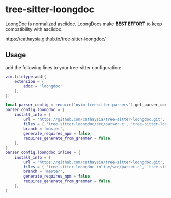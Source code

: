 # tree-sitter-loongdoc

LoongDoc is normalized asciidoc. LoongDocs make **BEST EFFORT** to keep compatibility with asciidoc.

https://cathaysia.github.io/tree-sitter-loongdoc/

## Usage

add the following lines to your tree-sitter configuration:

```lua
vim.filetype.add({
    extension = {
        adoc = 'loongdoc'
    },
})

local parser_config = require('nvim-treesitter.parsers').get_parser_configs()
parser_config.loongdoc = {
    install_info = {
        url = 'https://github.com/cathaysia/tree-sitter-loongdoc.git',
        files = { 'tree-sitter-loongdoc/src/parser.c', 'tree-sitter-loongdoc/src/scanner.c' },
        branch = 'master',
        generate_requires_npm = false,
        requires_generate_from_grammar = false,
    },
}
parser_config.loongdoc_inline = {
    install_info = {
        url = 'https://github.com/cathaysia/tree-sitter-loongdoc.git',
        files = { 'tree-sitter-loongdoc_inline/src/parser.c', 'tree-sitter-loongdoc_inline/src/scanner.c' },
        branch = 'master',
        generate_requires_npm = false,
        requires_generate_from_grammar = false,
    },
}
```

